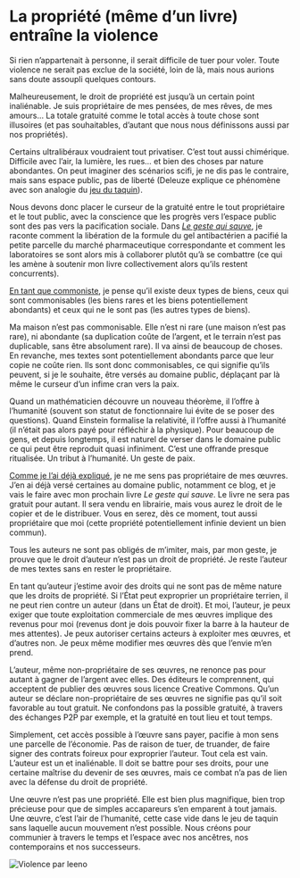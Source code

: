 # La propriété (même d’un livre) entraîne la violence

Si rien n’appartenait à personne, il serait difficile de tuer pour voler. Toute violence ne serait pas exclue de la société, loin de là, mais nous aurions sans doute assoupli quelques contours.<span id="more-34630"></span>

Malheureusement, le droit de propriété est jusqu’à un certain point inaliénable. Je suis propriétaire de mes pensées, de mes rêves, de mes amours… La totale gratuité comme le total accès à toute chose sont illusoires (et pas souhaitables, d’autant que nous nous définissons aussi par nos propriétés).

Certains ultralibéraux voudraient tout privatiser. C’est tout aussi chimérique. Difficile avec l’air, la lumière, les rues… et bien des choses par nature abondantes. On peut imaginer des scénarios scifi, je ne dis pas le contraire, mais sans espace public, pas de liberté (Deleuze explique ce phénomène avec son analogie du [jeu du taquin](http://fr.wikipedia.org/wiki/Taquin)).

Nous devons donc placer le curseur de la gratuité entre le tout propriétaire et le tout public, avec la conscience que les progrès vers l’espace public sont des pas vers la pacification sociale. Dans [*Le geste qui sauve*](https://tcrouzet.com/le-geste-qui-sauve/), je raconte comment la libération de la formule du gel antibactérien a pacifié la petite parcelle du marché pharmaceutique correspondante et comment les laboratoires se sont alors mis à collaborer plutôt qu’à se combattre (ce qui les amène à soutenir mon livre collectivement alors qu’ils restent concurrents).

[En tant que commoniste](https://tcrouzet.com/2013/11/26/amis-commonistes/), je pense qu’il existe deux types de biens, ceux qui sont commonisables (les biens rares et les biens potentiellement abondants) et ceux qui ne le sont pas (les autres types de biens).

Ma maison n’est pas commonisable. Elle n’est ni rare (une maison n’est pas rare), ni abondante (sa duplication coûte de l’argent, et le terrain n’est pas duplicable, sans être absolument rare). Il va ainsi de beaucoup de choses. En revanche, mes textes sont potentiellement abondants parce que leur copie ne coûte rien. Ils sont donc commonisables, ce qui signifie qu’ils peuvent, si je le souhaite, être versés au domaine public, déplaçant par là même le curseur d’un infime cran vers la paix.

Quand un mathématicien découvre un nouveau théorème, il l’offre à l’humanité (souvent son statut de fonctionnaire lui évite de se poser des questions). Quand Einstein formalise la relativité, il l’offre aussi à l’humanité (il n’était pas alors payé pour réfléchir à la physique). Pour beaucoup de gens, et depuis longtemps, il est naturel de verser dans le domaine public ce qui peut être reproduit quasi infiniment. C’est une offrande presque ritualisée. Un tribut à l’humanité. Un geste de paix.

[Comme je l’ai déjà expliqué](https://tcrouzet.com/2014/03/01/je-ne-suis-pas-proprietaire-de-mes-oeuvres/), je ne me sens pas propriétaire de mes œuvres. J’en ai déjà versé certaines au domaine public, notamment ce blog, et je vais le faire avec mon prochain livre *Le geste qui sauve*. Le livre ne sera pas gratuit pour autant. Il sera vendu en librairie, mais vous aurez le droit de le copier et de le distribuer. Vous en serez, dès ce moment, tout aussi propriétaire que moi (cette propriété potentiellement infinie devient un bien commun).

Tous les auteurs ne sont pas obligés de m’imiter, mais, par mon geste, je prouve que le droit d’auteur n’est pas un droit de propriété. Je reste l’auteur de mes textes sans en rester le propriétaire.

En tant qu’auteur j’estime avoir des droits qui ne sont pas de même nature que les droits de propriété. Si l’État peut exproprier un propriétaire terrien, il ne peut rien contre un auteur (dans un État de droit). Et moi, l’auteur, je peux exiger que toute exploitation commerciale de mes œuvres implique des revenus pour moi (revenus dont je dois pouvoir fixer la barre à la hauteur de mes attentes). Je peux autoriser certains acteurs à exploiter mes œuvres, et d’autres non. Je peux même modifier mes œuvres dès que l’envie m’en prend.

L’auteur, même non-propriétaire de ses œuvres, ne renonce pas pour autant à gagner de l’argent avec elles. Des éditeurs le comprennent, qui acceptent de publier des œuvres sous licence Creative Commons. Qu’un auteur se déclare non-propriétaire de ses œuvres ne signifie pas qu’il soit favorable au tout gratuit. Ne confondons pas la possible gratuité, à travers des échanges P2P par exemple, et la gratuité en tout lieu et tout temps.

Simplement, cet accès possible à l’œuvre sans payer, pacifie à mon sens une parcelle de l’économie. Pas de raison de tuer, de truander, de faire signer des contrats foireux pour exproprier l’auteur. Tout cela est vain. L’auteur est un et inaliénable. Il doit se battre pour ses droits, pour une certaine maîtrise du devenir de ses œuvres, mais ce combat n’a pas de lien avec la défense du droit de propriété.

Une œuvre n’est pas une propriété. Elle est bien plus magnifique, bien trop précieuse pour que de simples accapareurs s’en emparent à tout jamais. Une œuvre, c’est l’air de l’humanité, cette case vide dans le jeu de taquin sans laquelle aucun mouvement n’est possible. Nous créons pour communier à travers le temps et l’espace avec nos ancêtres, nos contemporains et nos successeurs.

![Violence par leeno](https://tcrouzet.com/images_tc/2014/03/violence.jpg)